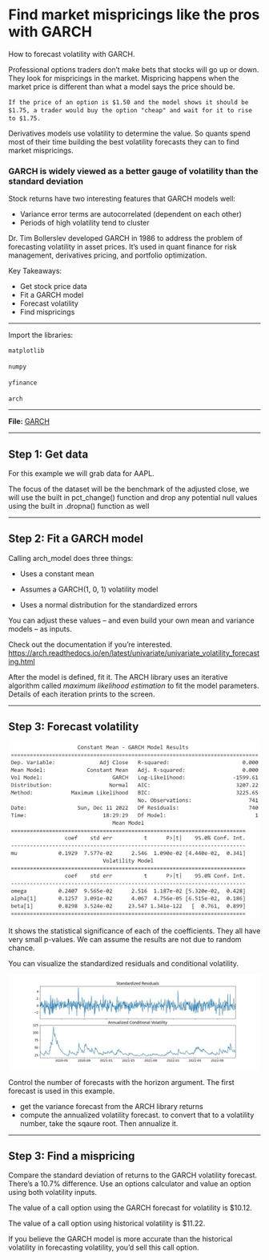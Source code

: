 # Find market mispricings like the pros with GARCH
How to forecast volatility with GARCH.

Professional options traders don’t make bets that stocks will go up or down. They look for mispricings in the market. Mispricing happens when the market price is different than what a model says the price should be.

    If the price of an option is $1.50 and the model shows it should be $1.75, a trader would buy the option "cheap" and wait for it to rise to $1.75.

Derivatives models use volatility to determine the value. So quants spend most of their time building the best volatility forecasts they can to find market mispricings. 

### GARCH is widely viewed as a better gauge of volatility than the standard deviation

Stock returns have two interesting features that GARCH models well:

- Variance error terms are autocorrelated (dependent on each other)
- Periods of high volatility tend to cluster

Dr. Tim Bollerslev developed GARCH in 1986 to address the problem of forecasting volatility in asset prices. It’s used in quant finance for risk management, derivatives pricing, and portfolio optimization.

Key Takeaways:

- Get stock price data
- Fit a GARCH model
- Forecast volatility
- Find mispricings

---

Import the libraries:

    matplotlib
    
    numpy
    
    yfinance
    
    arch
    
---

**File:** [GARCH](GARCH.ipynb)

---

## Step 1: Get data

For this example we will grab data for AAPL.

The focus of the dataset will be the benchmark of the adjusted close, we will use the built in pct_change() function and drop any potential null values using the built in .dropna() function as well

---

## Step 2: Fit a GARCH model
Calling arch_model does three things:

- Uses a constant mean

- Assumes a GARCH(1, 0, 1) volatility model

- Uses a normal distribution for the standardized errors

You can adjust these values – and even build your own mean and variance models – as inputs. 

Check out the documentation if you’re interested.
https://arch.readthedocs.io/en/latest/univariate/univariate_volatility_forecasting.html

After the model is defined, fit it.
The ARCH library uses an iterative algorithm called *maximum likelihood estimation* to fit the model parameters. Details of each iteration prints to the screen.

---

## Step 3: Forecast volatility
![model summay](./Images/GARCHModelSummary.png)

It shows the statistical significance of each of the coefficients. They all have very small p-values. We can assume the results are not due to random chance.


You can visualize the standardized residuals and conditional volatility.

![standardized residuals and conditional volatility](./Images/StandardizedResidualsAndConditionalVolatility.jpg) 

Control the number of forecasts with the horizon argument. The first forecast is used in this example.

- get the variance forecast from the ARCH library returns 
- compute the annualized volatility forecast.
    to convert that to a volatility number, take the sqaure root. Then annualize it.
   
---

## Step 3: Find a mispricing    

Compare the standard deviation of returns to the GARCH volatility forecast. There’s a 10.7% difference. Use an options calculator and value an option using both volatility inputs.

The value of a call option using the GARCH forecast for volatility is $10.12.

The value of a call option using historical volatility is $11.22.

If you believe the GARCH model is more accurate than the historical volatility in forecasting volatility, you’d sell this call option.